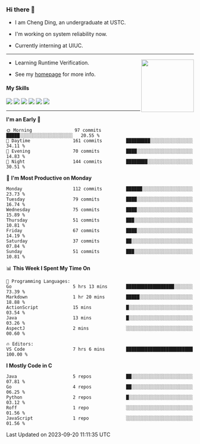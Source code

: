 ### Hi there 👋

* I am Cheng Ding, an undergraduate at USTC.
  
* I'm working on system reliability now.

* Currently interning at UIUC.

---

<img align="right" height="141" src="https://stats-of-repos-onds.vercel.app/api?username=IrisesD&theme=tokyonight&show_icons=true&count_private=true">

-  Learning Runtime Verification.

-  See my [homepage](https://irisesd.github.io) for more info.

#### My Skills

![](https://img.shields.io/badge/C++-65318e?logo=cplusplus&logoColor=fff)
![](https://img.shields.io/badge/Python-3e74a2?logo=python&logoColor=fff)
![](https://img.shields.io/badge/C-5654a2?logo=c&logoColor=fff)
![](https://img.shields.io/badge/Go-00aaff?logo=go&logoColor=fff)
![](https://img.shields.io/badge/Docker-0088ff?logo=docker&logoColor=fff)
![](https://img.shields.io/badge/Apache-D22128?logo=apache&logoColor=fff)

---
<!--START_SECTION:waka-->
**I'm an Early 🐤** 

```text
🌞 Morning                97 commits          █████░░░░░░░░░░░░░░░░░░░░   20.55 % 
🌆 Daytime                161 commits         █████████░░░░░░░░░░░░░░░░   34.11 % 
🌃 Evening                70 commits          ████░░░░░░░░░░░░░░░░░░░░░   14.83 % 
🌙 Night                  144 commits         ████████░░░░░░░░░░░░░░░░░   30.51 % 
```
📅 **I'm Most Productive on Monday** 

```text
Monday                   112 commits         ██████░░░░░░░░░░░░░░░░░░░   23.73 % 
Tuesday                  79 commits          ████░░░░░░░░░░░░░░░░░░░░░   16.74 % 
Wednesday                75 commits          ████░░░░░░░░░░░░░░░░░░░░░   15.89 % 
Thursday                 51 commits          ███░░░░░░░░░░░░░░░░░░░░░░   10.81 % 
Friday                   67 commits          ████░░░░░░░░░░░░░░░░░░░░░   14.19 % 
Saturday                 37 commits          ██░░░░░░░░░░░░░░░░░░░░░░░   07.84 % 
Sunday                   51 commits          ███░░░░░░░░░░░░░░░░░░░░░░   10.81 % 
```


📊 **This Week I Spent My Time On** 

```text
💬 Programming Languages: 
Go                       5 hrs 13 mins       ██████████████████░░░░░░░   73.39 % 
Markdown                 1 hr 20 mins        █████░░░░░░░░░░░░░░░░░░░░   18.88 % 
ActionScript             15 mins             █░░░░░░░░░░░░░░░░░░░░░░░░   03.54 % 
Java                     13 mins             █░░░░░░░░░░░░░░░░░░░░░░░░   03.26 % 
AspectJ                  2 mins              ░░░░░░░░░░░░░░░░░░░░░░░░░   00.60 % 

🔥 Editors: 
VS Code                  7 hrs 6 mins        █████████████████████████   100.00 % 
```

**I Mostly Code in C** 

```text
Java                     5 repos             ██░░░░░░░░░░░░░░░░░░░░░░░   07.81 % 
Go                       4 repos             ██░░░░░░░░░░░░░░░░░░░░░░░   06.25 % 
Python                   2 repos             █░░░░░░░░░░░░░░░░░░░░░░░░   03.12 % 
Roff                     1 repo              ░░░░░░░░░░░░░░░░░░░░░░░░░   01.56 % 
JavaScript               1 repo              ░░░░░░░░░░░░░░░░░░░░░░░░░   01.56 % 
```




 Last Updated on 2023-09-20 11:11:35 UTC
<!--END_SECTION:waka-->
